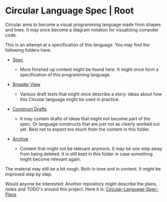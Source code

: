Circular Language Spec | Root
=============================

Circular aims to become a visual programming language made from shapes and lines. It may once become a diagram notation for visualizing computer code.

This is an attempt at a specification of this language. You may find the following folders here:

- [Spec](spec)

    - More finished up content might be found here. It might once form a specification of this programming language.

- [Broader View](broader-view)

    - Various draft texts that might once describe a story: ideas about how this Circular language might be used in practice.

- [Construct Drafts](constructs-drafts)

    - It may contain drafts of ideas that might not become part of the spec. Or language constructs that are just not as clearly worked out yet. Best not to expect too much from the content in this folder.

- [Archive](archive)

    - Content that might not be relevant anymore. It may be one step away from being deleted. It is still kept in this folder in case something might become relevant again.

The material may still be a bit rough. Both in tone and in content. It might be improved step by step.

Would anyone be interested: Another repository might describe the plans, notes and TODO's around this project. Here it is: [Circular-Language-Spec-Plans](https://github.com/jjvanzon/Circular-Language-Spec-Plans)